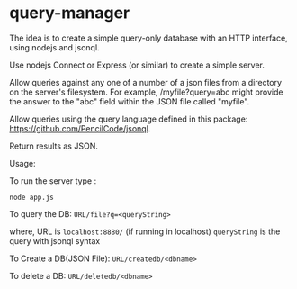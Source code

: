 # query-manager
The idea is to create a simple query-only database with an HTTP interface, using nodejs and jsonql.

Use nodejs Connect or Express (or similar) to create a simple server.

Allow queries against any one of a number of a json files from a directory on the server's filesystem. For example, /myfile?query=abc might provide the answer to the "abc" field within the JSON file called "myfile".

Allow queries using the query language defined in this package: https://github.com/PencilCode/jsonql.

Return results as JSON.

Usage:

To run the server type : 

```node app.js ```

To query the DB:
`URL/file?q=<queryString>`

where, 
URL is `localhost:8880/` (if running in localhost)
`queryString` is the query with jsonql syntax

To Create a DB(JSON File):
`URL/createdb/<dbname>`


To delete a DB:
`URL/deletedb/<dbname>`
